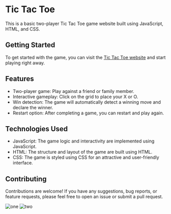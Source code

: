 # Tic Tac Toe

This is a basic two-player Tic Tac Toe game website built using JavaScript, HTML, and CSS.

## Getting Started

To get started with the game, you can visit the [Tic Tac Toe website](https://vrushabhveer.github.io/Tic-Tac-Toe/) and start playing right away.

## Features

- Two-player game: Play against a friend or family member.
- Interactive gameplay: Click on the grid to place your X or O.
- Win detection: The game will automatically detect a winning move and declare the winner.
- Restart option: After completing a game, you can restart and play again.

## Technologies Used

- JavaScript: The game logic and interactivity are implemented using JavaScript.
- HTML: The structure and layout of the game are built using HTML.
- CSS: The game is styled using CSS for an attractive and user-friendly interface.

## Contributing

Contributions are welcome! If you have any suggestions, bug reports, or feature requests, please feel free to open an issue or submit a pull request.


![one](https://github.com/VrushabhVeer/Tic-Tac-Toe/assets/99570200/11a6f7a9-58ce-42e7-9085-16d661c1d9f6)
![two](https://github.com/VrushabhVeer/Tic-Tac-Toe/assets/99570200/85705ee3-5be6-4a18-b312-a26300ddbd6e)
